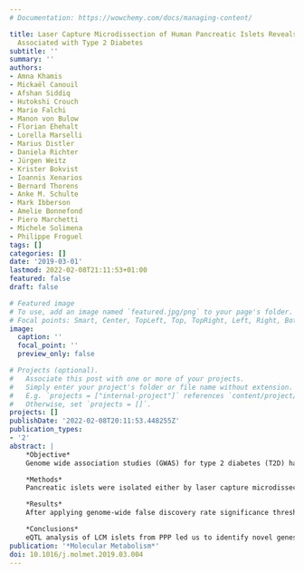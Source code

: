 ```yaml
---
# Documentation: https://wowchemy.com/docs/managing-content/

title: Laser Capture Microdissection of Human Pancreatic Islets Reveals Novel eQTLs
  Associated with Type 2 Diabetes
subtitle: ''
summary: ''
authors:
- Amna Khamis
- Mickaël Canouil
- Afshan Siddiq
- Hutokshi Crouch
- Mario Falchi
- Manon von Bulow
- Florian Ehehalt
- Lorella Marselli
- Marius Distler
- Daniela Richter
- Jürgen Weitz
- Krister Bokvist
- Ioannis Xenarios
- Bernard Thorens
- Anke M. Schulte
- Mark Ibberson
- Amelie Bonnefond
- Piero Marchetti
- Michele Solimena
- Philippe Froguel
tags: []
categories: []
date: '2019-03-01'
lastmod: 2022-02-08T21:11:53+01:00
featured: false
draft: false

# Featured image
# To use, add an image named `featured.jpg/png` to your page's folder.
# Focal points: Smart, Center, TopLeft, Top, TopRight, Left, Right, BottomLeft, Bottom, BottomRight.
image:
  caption: ''
  focal_point: ''
  preview_only: false

# Projects (optional).
#   Associate this post with one or more of your projects.
#   Simply enter your project's folder or file name without extension.
#   E.g. `projects = ["internal-project"]` references `content/project/deep-learning/index.md`.
#   Otherwise, set `projects = []`.
projects: []
publishDate: '2022-02-08T20:11:53.448255Z'
publication_types:
- '2'
abstract: |
    *Objective*  
    Genome wide association studies (GWAS) for type 2 diabetes (T2D) have identified genetic loci that often localise in non-coding regions of the genome, suggesting gene regulation effects. We combined genetic and transcriptomic analysis from human islets obtained from brain-dead organ donors or surgical patients to detect expression quantitative trait loci (eQTLs) and shed light into the regulatory mechanisms of these genes.

    *Methods*  
    Pancreatic islets were isolated either by laser capture microdissection (LCM) from surgical specimens of 103 metabolically phenotyped pancreatectomized patients (PPP) or by collagenase digestion of pancreas from 100 brain-dead organ donors (OD). Genotyping (> 8.7 million single nucleotide polymorphisms) and expression (> 47,000 transcripts and splice variants) analyses were combined to generate cis-eQTLs.

    *Results*  
    After applying genome-wide false discovery rate significance thresholds, we identified 1,173 and 1,021 eQTLs in samples of OD and PPP, respectively. Among the strongest eQTLs shared between OD and PPP were CHURC1 (OD p-value=1.71 × 10<sup>-24</sup>; PPP p-value = 3.64 × 10<sup>-24</sup>) and PSPH (OD p-value = 3.92 × 10<sup>-26</sup>; PPP p-value = 3.64 × 10<sup>-24</sup>). We identified eQTLs in linkage-disequilibrium with GWAS loci T2D and associated traits, including TTLL6, MLX and KIF9 loci, which do not implicate the nearest gene. We found in the PPP datasets 11 eQTL genes, which were differentially expressed in T2D and two genes (CYP4V2 and TSEN2) associated with HbA1c but none in the OD samples.

    *Conclusions*  
    eQTL analysis of LCM islets from PPP led us to identify novel genes which had not been previously linked to islet biology and T2D. The understanding gained from eQTL approaches, especially using surgical samples of living patients, provides a more accurate 3-dimensional representation than those from genetic studies alone.
publication: '*Molecular Metabolism*'
doi: 10.1016/j.molmet.2019.03.004
---
```

